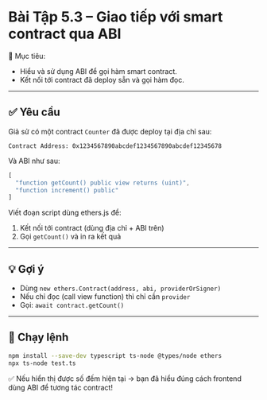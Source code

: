 # Bài Tập 5.3 – Giao tiếp với smart contract qua ABI

🎯 Mục tiêu:
- Hiểu và sử dụng ABI để gọi hàm smart contract.
- Kết nối tới contract đã deploy sẵn và gọi hàm đọc.

---

## ✅ Yêu cầu

Giả sử có một contract `Counter` đã được deploy tại địa chỉ sau:
```
Contract Address: 0x1234567890abcdef1234567890abcdef12345678
```

Và ABI như sau:
```ts
[
  "function getCount() public view returns (uint)",
  "function increment() public"
]
```

Viết đoạn script dùng ethers.js để:
1. Kết nối tới contract (dùng địa chỉ + ABI trên)
2. Gọi `getCount()` và in ra kết quả

---

## 💡 Gợi ý

- Dùng `new ethers.Contract(address, abi, providerOrSigner)`
- Nếu chỉ đọc (call view function) thì chỉ cần `provider`
- Gọi: `await contract.getCount()`

---

## 🧪 Chạy lệnh

```bash
npm install --save-dev typescript ts-node @types/node ethers
npx ts-node test.ts
```

✅ Nếu hiển thị được số đếm hiện tại → bạn đã hiểu đúng cách frontend dùng ABI để tương tác contract!